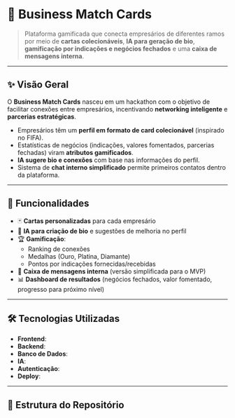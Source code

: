 # 📇 Business Match Cards  

> Plataforma gamificada que conecta empresários de diferentes ramos por meio de **cartas colecionáveis**, **IA para geração de bio**, **gamificação por indicações e negócios fechados** e uma **caixa de mensagens interna**.  

---

## ✨ Visão Geral  
O **Business Match Cards** nasceu em um hackathon com o objetivo de facilitar conexões entre empresários, incentivando **networking inteligente** e **parcerias estratégicas**.  

- Empresários têm um **perfil em formato de card colecionável** (inspirado no FIFA).  
- Estatísticas de negócios (indicações, valores fomentados, parcerias fechadas) viram **atributos gamificados**.  
- **IA sugere bio e conexões** com base nas informações do perfil.  
- Sistema de **chat interno simplificado** permite primeiros contatos dentro da plataforma.  

---

## 🚀 Funcionalidades  
- 🃏 **Cartas personalizadas** para cada empresário  
- 🤖 **IA para criação de bio** e sugestões de melhoria no perfil  
- 🏆 **Gamificação**:  
  - Ranking de conexões  
  - Medalhas (Ouro, Platina, Diamante)  
  - Pontos por indicações fornecidas/recebidas  
- 💬 **Caixa de mensagens interna** (versão simplificada para o MVP)  
- 📊 **Dashboard de resultados** (negócios fechados, valor fomentado, progresso para próximo nível)  

---

## 🛠️ Tecnologias Utilizadas  
- **Frontend**: 
- **Backend**: 
- **Banco de Dados**: 
- **IA**:  
- **Autenticação**:  
- **Deploy**: 

---

## 📂 Estrutura do Repositório  
